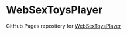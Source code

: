 # WebSexToysPlayer

GitHub Pages repository for [WebSexToysPlayer](https://github.com/scry1-csv/WebSexToysPlayer)